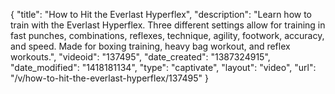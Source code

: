 {
    "title": "How to Hit the Everlast Hyperflex",
    "description": "Learn how to train with the Everlast Hyperflex. Three different settings allow for training in fast punches, combinations, reflexes, technique, agility, footwork, accuracy, and speed. Made for boxing training, heavy bag workout, and reflex workouts.",
    "videoid": "137495",
    "date_created": "1387324915",
    "date_modified": "1418181134",
    "type": "captivate",
    "layout": "video",
    "url": "\/v\/how-to-hit-the-everlast-hyperflex\/137495"
}